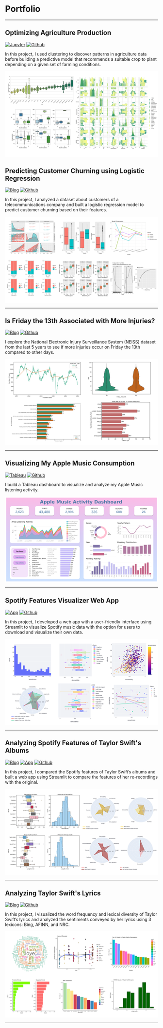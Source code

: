 # Portfolio

---
## Optimizing Agriculture Production 

[![Jupyter](https://img.shields.io/badge/Jupyter-View%20Notebook-F37626?logo=Jupyter)](https://github.com/johncarlomaula/agriculture-project/blob/main/agriculture.ipynb)
[![Github](https://img.shields.io/badge/Github-View%20on%20Github-green?logo=Github)](https://github.com/johncarlomaula/agriculture-project)

In this project, I used clustering to discover patterns in agriculture data before building a predictive model that recommends a suitable crop to plant depending on a given set of farming conditions. 

<img src="images/thumbnails/project7_thumbnail.png?raw=true"/>


## Predicting Customer Churning using Logistic Regression

[![Blog](https://img.shields.io/badge/Blog-View%20Blog-blue)](/project5_telco)
[![Github](https://img.shields.io/badge/Github-View%20on%20Github-green?logo=Github)](https://github.com/johncarlomaula/telco-churn-project)

In this project, I analyzed a dataset about customers of a telecommunications company and built a logistic regression model to predict customer churning based on their features.

<img src="images/thumbnails/project5_thumbnail.png?raw=true"/>

---

## Is Friday the 13th Associated with More Injuries?

[![Blog](https://img.shields.io/badge/Blog-View%20Blog-blue)](/project6_injury)
[![Github](https://img.shields.io/badge/Github-View%20on%20Github-green?logo=Github)](https://github.com/johncarlomaula/neiss-injury-project)

I explore the National Electronic Injury Surveillance System (NEISS) dataset from the last 5 years to see if more injuries occur on Friday the 13th compared to other days. 

<img src="images/thumbnails/project6_thumbnail.png?raw=true"/>

---

## Visualizing My Apple Music Consumption

[![Tableau](https://img.shields.io/badge/Tableau-View%20Dashboard-E97627?logo=Tableau)](https://public.tableau.com/views/AppleMusicActivityDashboard/DASH-TopSongs?:language=en-US&:display_count=n&:origin=viz_share_link)
[![Github](https://img.shields.io/badge/Github-View%20on%20Github-green?logo=Github)](https://github.com/johncarlomaula/apple-music-activity-project)

I build a Tableau dashboard to visualize and analyze my Apple Music listening activity. 

<img src="images/thumbnails/project4_thumbnail.png?raw=true"/>

---

## Spotify Features Visualizer Web App

[![App](https://img.shields.io/badge/App-Open%20App-blue)](https://johncarlomaula-spotify-features-visualizer-app-app-0l4de8.streamlitapp.com/)
[![Github](https://img.shields.io/badge/Github-View%20on%20Github-green?logo=Github)](https://github.com/johncarlomaula/spotify-features-visualizer-app)

In this project, I developed a web app with a user-friendly interface using Streamlit to visualize Spotify music data with the option for users to download and visualize their own data.

<img src="images/thumbnails/project3_thumbnail.png?raw=true"/>

---

## Analyzing Spotify Features of Taylor Swift's Albums

[![Blog](https://img.shields.io/badge/Blog-View%20Blog-blue)](/project1_swift)
[![App](https://img.shields.io/badge/App-Open%20App-blue)](https://johncarlomaula-taylorswift-spotify-features-pr-swift-app-8j8zgx.streamlitapp.com/)
[![Github](https://img.shields.io/badge/Github-View%20on%20Github-green?logo=Github)](https://github.com/johncarlomaula/taylorswift-spotify-features-project)

In this project, I compared the Spotify features of Taylor Swift’s albums and built a web app using Streamlit to compare the features of her re-recordings with the original. 

<img src="images/thumbnails/project1_thumbnail.png?raw=true"/>

---

## Analyzing Taylor Swift's Lyrics

[![Blog](https://img.shields.io/badge/Blog-View%20Blog-blue)](/project2_lyrics)
[![Github](https://img.shields.io/badge/Github-View%20on%20Github-green?logo=Github)](https://github.com/johncarlomaula/taylorswift-lyrics-project)

In this project, I visualized the word frequency and lexical diversity of Taylor Swift’s lyrics and analyzed the sentiments conveyed by her lyrics using 3 lexicons: Bing, AFINN, and NRC.

<img src="images/thumbnails/project2_thumbnail.png?raw=true"/>

---
